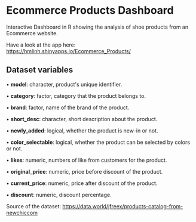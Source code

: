 # Ecommerce Products Dashboard
Interactive Dashboard in R showing the analysis of shoe products from an Ecommerce website.

Have a look at the app here: https://hmlinh.shinyapps.io/Ecommerce_Products/

## Dataset variables
•	**model**: character, product's unique identifier.

•	**category**: factor, category that the product belongs to.

•	**brand**: factor, name of the brand of the product.

•	**short_desc**: character, short description about the product.

•	**newly_added**: logical, whether the product is new-in or not.

•	**color_selectable**: logical, whether the product can be selected by colors or not.

•	**likes**: numeric, numbers of like from customers for the product.

•	**original_price**: numeric, price before discount of the product.

•	**current_price**: numeric, price after discount of the product.

•	**discount**: numeric, discount percentage.


Source of the dataset: https://data.world/jfreex/products-catalog-from-newchiccom
